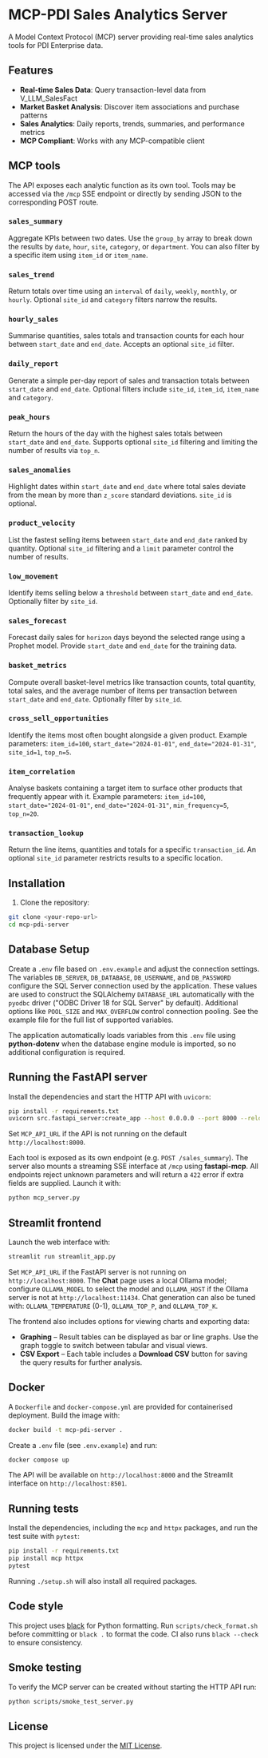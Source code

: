 # MCP-PDI Sales Analytics Server

A Model Context Protocol (MCP) server providing real-time sales analytics tools for PDI Enterprise data.

## Features

- **Real-time Sales Data**: Query transaction-level data from V_LLM_SalesFact
- **Market Basket Analysis**: Discover item associations and purchase patterns
- **Sales Analytics**: Daily reports, trends, summaries, and performance metrics
- **MCP Compliant**: Works with any MCP-compatible client

## MCP tools

The API exposes each analytic function as its own tool. Tools may be accessed
via the `/mcp` SSE endpoint or directly by sending JSON to the corresponding
POST route.

### `sales_summary`

Aggregate KPIs between two dates. Use the `group_by` array to break down the
results by `date`, `hour`, `site`, `category`, or `department`. You can also
filter by a specific item using `item_id` or `item_name`.

### `sales_trend`

Return totals over time using an `interval` of `daily`, `weekly`, `monthly`, or
`hourly`. Optional `site_id` and `category` filters narrow the results.

### `hourly_sales`

Summarise quantities, sales totals and transaction counts for each hour between
`start_date` and `end_date`. Accepts an optional `site_id` filter.

### `daily_report`

Generate a simple per-day report of sales and transaction totals between
`start_date` and `end_date`. Optional filters include `site_id`, `item_id`,
`item_name` and `category`.

### `peak_hours`

Return the hours of the day with the highest sales totals between `start_date`
and `end_date`. Supports optional `site_id` filtering and limiting the number of
results via `top_n`.

### `sales_anomalies`

Highlight dates within `start_date` and `end_date` where total sales deviate
from the mean by more than `z_score` standard deviations. `site_id` is optional.

### `product_velocity`

List the fastest selling items between `start_date` and `end_date` ranked by
quantity. Optional `site_id` filtering and a `limit` parameter control the
number of results.

### `low_movement`

Identify items selling below a `threshold` between `start_date` and `end_date`.
Optionally filter by `site_id`.

### `sales_forecast`

Forecast daily sales for `horizon` days beyond the selected range using a Prophet model. Provide `start_date` and `end_date` for the training data.


### `basket_metrics`

Compute overall basket-level metrics like transaction counts, total quantity, total sales, and the average number of items per transaction between `start_date` and `end_date`. Optionally filter by `site_id`.



### `cross_sell_opportunities`

Identify the items most often bought alongside a given product. Example parameters: `item_id=100`, `start_date="2024-01-01"`, `end_date="2024-01-31"`, `site_id=1`, `top_n=5`.

### `item_correlation`

Analyse baskets containing a target item to surface other products that frequently appear with it. Example parameters: `item_id=100`, `start_date="2024-01-01"`, `end_date="2024-01-31"`, `min_frequency=5`, `top_n=20`.

### `transaction_lookup`

Return the line items, quantities and totals for a specific `transaction_id`. An optional `site_id` parameter restricts results to a specific location.
 
 

## Installation

1. Clone the repository:

```bash
git clone <your-repo-url>
cd mcp-pdi-server
```

## Database Setup

Create a `.env` file based on `.env.example` and adjust the connection
settings. The variables `DB_SERVER`, `DB_DATABASE`, `DB_USERNAME`, and
`DB_PASSWORD` configure the SQL Server connection used by the application.
These values are used to construct the SQLAlchemy `DATABASE_URL` automatically
with the `pyodbc` driver ("ODBC Driver 18 for SQL Server" by default). Additional options like `POOL_SIZE` and `MAX_OVERFLOW`
control connection pooling. See the example file for the full list of
supported variables.

The application automatically loads variables from this `.env` file
using **python-dotenv** when the database engine module is imported, so
no additional configuration is required.


## Running the FastAPI server

Install the dependencies and start the HTTP API with `uvicorn`:

```bash
pip install -r requirements.txt
uvicorn src.fastapi_server:create_app --host 0.0.0.0 --port 8000 --reload
```

Set `MCP_API_URL` if the API is not running on the default `http://localhost:8000`.

Each tool is exposed as its own endpoint (e.g. `POST /sales_summary`). The server
also mounts a streaming SSE interface at `/mcp` using **fastapi-mcp**.
All endpoints reject unknown parameters and will return a `422` error if extra
fields are supplied.
Launch it with:

```bash
python mcp_server.py
```


## Streamlit frontend

Launch the web interface with:

```bash
streamlit run streamlit_app.py
```


Set `MCP_API_URL` if the FastAPI server is not running on `http://localhost:8000`.
The **Chat** page uses a local Ollama model; configure `OLLAMA_MODEL` to select the
model and `OLLAMA_HOST` if the Ollama server is not at `http://localhost:11434`.
Chat generation can also be tuned with:
`OLLAMA_TEMPERATURE` (0-1), `OLLAMA_TOP_P`, and `OLLAMA_TOP_K`.

The frontend also includes options for viewing charts and exporting data:

- **Graphing** – Result tables can be displayed as bar or line graphs.
  Use the graph toggle to switch between tabular and visual views.
- **CSV Export** – Each table includes a **Download CSV** button
  for saving the query results for further analysis.

## Docker

A `Dockerfile` and `docker-compose.yml` are provided for containerised
deployment. Build the image with:

```bash
docker build -t mcp-pdi-server .
```

Create a `.env` file (see `.env.example`) and run:

```bash
docker compose up
```

The API will be available on `http://localhost:8000` and the Streamlit
interface on `http://localhost:8501`.

## Running tests

Install the dependencies, including the `mcp` and `httpx` packages, and run the
test suite with `pytest`:

```bash
pip install -r requirements.txt
pip install mcp httpx
pytest
```

Running `./setup.sh` will also install all required packages.

## Code style

This project uses [black](https://black.readthedocs.io/) for Python formatting. Run `scripts/check_format.sh` before committing or `black .` to format the code. CI also runs `black --check` to ensure consistency.


## Smoke testing

To verify the MCP server can be created without starting the HTTP API run:

```bash
python scripts/smoke_test_server.py
```

## License

This project is licensed under the [MIT License](LICENSE).

